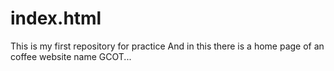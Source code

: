 # index.html
This is my first repository for practice
And in this there is a home page of an coffee website name GCOT...
